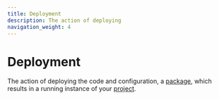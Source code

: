 ```yaml
---
title: Deployment
description: The action of deploying 
navigation_weight: 4
---
```


# Deployment

The action of deploying the code and configuration, a [package](/neru/concepts/package), which results in a running instance of your [project](/neru/concepts/project).

